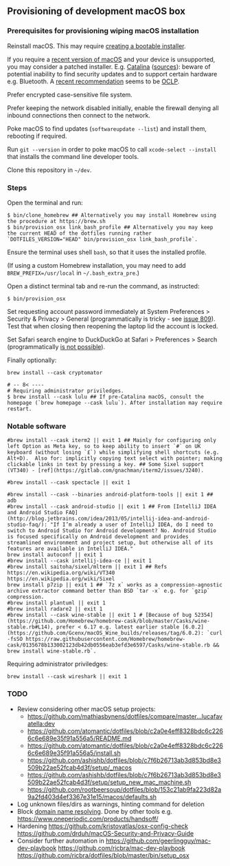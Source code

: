 ## Provisioning of development macOS box

### Prerequisites for provisioning wiping macOS installation

Reinstall macOS.
This may require [creating a bootable installer](https://support.apple.com/en-us/HT201372).

If you require a [recent version of macOS](https://support.apple.com/en-us/HT201222) and your device is unsupported,
you may consider a patched installer.
E.g. [Catalina](http://dosdude1.com/catalina/) ([sources](https://github.com/dosdude1/macos-catalina-patcher/)):
beware of potential inability to find security updates and to support certain hardware e.g. Bluetooth.
A [recent recommendation](https://github.com/dosdude1/macos-catalina-patcher/issues/150#issuecomment-1000781162)
seems to be [OCLP](https://github.com/dortania/OpenCore-Legacy-Patcher).

Prefer encrypted case-sensitive file system.

Prefer keeping the network disabled initially,
enable the firewall denying all inbound connections
then connect to the network.

Poke macOS to find updates (`softwareupdate --list`)
and install them,
rebooting if required.

Run `git --version`
in order to poke macOS to call `xcode-select --install`
that installs the command line developer tools.

Clone this repository in `~/dev`.

### Steps

Open the terminal and run:

```
$ bin/clone_homebrew ## Alternatively you may install Homebrew using the procedure at https://brew.sh
$ bin/provision_osx link_bash_profile ## Alternatively you may keep the current HEAD of the dotfiles running rather `DOTFILES_VERSION="HEAD" bin/provision_osx link_bash_profile`.
```

Ensure the terminal uses shell `bash`, so that it uses the installed profile.

(If using a custom Homebrew installation, you may need to add `BREW_PREFIX=/usr/local` in `~/.bash_extra_pre`.)

Open a distinct terminal tab and re-run the command, as instructed:

```
$ bin/provision_osx
```

Set requesting account password immediately
at System Preferences > Security & Privacy > General
(programmatically is tricky - see [issue 809](https://github.com/mathiasbynens/dotfiles)).
Test that when closing then reopening the laptop lid the account is locked.

Set Safari search engine to DuckDuckGo
at Safari > Preferences > Search
(programmatically [is not possible](https://stackoverflow.com/questions/12855168/mac-os-x-safari-6-default-search-engine-change-between-possible-values)).

Finally optionally:
```
brew install --cask cryptomator

# -- 8< ----
# Requiring administrator priviledges.
$ brew install --cask lulu ## If pre-Catalina macOS, consult the homepage (`brew homepage --cask lulu`). After installation may require restart.
```

### Notable software

```
#brew install --cask iterm2 || exit 1 ## Mainly for configuring only left Option as Meta key, so to keep ability to insert `#` on UK keyboard (without losing `£`) while simplifying shell shortcuts (e.g. Alt+D).  Also for: implicitly copying text select with pointer; making clickable links in text by pressing a key. ## Some Sixel support (VT340) - [ref](https://gitlab.com/gnachman/iterm2/issues/3240).

#brew install --cask spectacle || exit 1

#brew install --cask --binaries android-platform-tools || exit 1 ## adb
#brew install --cask android-studio || exit 1 ## From [IntelliJ IDEA and Android Studio FAQ](http://blog.jetbrains.com/idea/2013/05/intellij-idea-and-android-studio-faq/): "If I’m already a user of IntelliJ IDEA, do I need to switch to Android Studio for Android development? No. Android Studio is focused specifically on Android development and provides streamlined environment and project setup, but otherwise all of its features are available in IntelliJ IDEA."
brew install autoconf || exit 1
#brew install --cask intellij-idea-ce || exit 1
#brew install saitoha/sixel/mlterm || exit 1 ## Refs https://en.wikipedia.org/wiki/VT340 https://en.wikipedia.org/wiki/Sixel
brew install p7zip || exit 1 ## `7z x` works as a compression-agnostic archive extractor command better than BSD `tar -x` e.g. for `gzip` compression.
#brew install plantuml || exit 1
#brew install radare2 || exit 1
#brew install --cask wine-stable || exit 1 # [Because of bug 52354](https://github.com/Homebrew/homebrew-cask/blob/master/Casks/wine-stable.rb#L14), prefer < 6.17 e.g. latest earlier stable [6.0.2](https://github.com/Gcenx/macOS_Wine_builds/releases/tag/6.0.2): `curl -fsSO https://raw.githubusercontent.com/Homebrew/homebrew-cask/0135678b133002123db42db0556eab3efd3e6597/Casks/wine-stable.rb && brew install wine-stable.rb`.
```

Requiring administrator priviledges:
```
brew install --cask wireshark || exit 1
```

### TODO

* Review considering other macOS setup projects:
  - https://github.com/mathiasbynens/dotfiles/compare/master...lucafavatella:dev
  - https://github.com/atomantic/dotfiles/blob/c2a0e4eff8328bdc6c2266c6e689e35f91a556a5/README.md
  - https://github.com/atomantic/dotfiles/blob/c2a0e4eff8328bdc6c2266c6e689e35f91a556a5/install.sh
  - https://github.com/ashishb/dotfiles/blob/c7f6b26713ab3d853bd8e3509b22ae52fcab4d3f/setup/_macos
  - https://github.com/ashishb/dotfiles/blob/c7f6b26713ab3d853bd8e3509b22ae52fcab4d3f/setup/setup_new_mac_machine.sh
  - https://github.com/rootbeersoup/dotfiles/blob/153c21ab9fa223d82a9a2fd403d4ef3367e31e15/macos/defaults.sh
* Log unknown files/dirs as warnings, hinting command for deletion
* Block [domain name resolving](https://threatpost.com/patrick-wardle-breaks-and-bypasses-macos-firewalls/134784/). Done by other tools e.g. https://www.oneperiodic.com/products/handsoff/
* Hardening https://github.com/kristovatlas/osx-config-check https://github.com/drduh/macOS-Security-and-Privacy-Guide
* Consider further automation in https://github.com/geerlingguy/mac-dev-playbook https://github.com/ricbra/mac-dev-playbook https://github.com/ricbra/dotfiles/blob/master/bin/setup_osx
